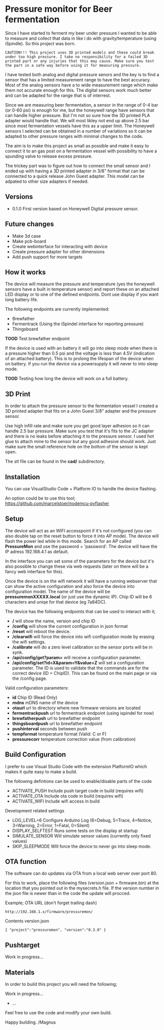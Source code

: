 # Pressure monitor for Beer fermentation 

Since I have started to ferment my beer under pressure I wanted to be able to measure and collect that data in like i do with gravity/temperature (using iSpindle). So this project was born.

```
CAUTION!!! This project uses 3D printed models and these could break under too high pressure. I take no responsibility for a failed 3D printed part or any injuries that this may cause. Make sure you test the part in a safe way before using it for measuring pressure. 
```

I have tested both analog and digital pressure senors and the key is to find a sensor that has a limited measurement range to have the best accuracy. Most of the analog sensors have a to wide measurement range which make them not accurate enough for this. The digital sensors work much better and can be adapted for the range that is of interrest.  

Since we are measuring beer fermentation, a sensor in the range of 0-4 bar (or 0-60 psi) is enough for me, but the honeywell range have sensors that can handle higher pressure. But I'm not so sure how the 3D printed PLA adapter would handle that. We will most likley not end up above 2.5 bar since most fermentation vessels have this as a upper limit. The Honeywell sensors I selected can be obtained in a number of variations so it can be adapted to other pressure ranges with minimal changes to the code.

The aim is to make this project as small as possible and make it easy to connect it to an gas post on a fermentation vessel with possibility to have a spunding valve to release excess pressure. 

The trickey part was to figure out how to connect the small sensor and I ended up with having a 3D printed adapter in 3/8" format that can be connected to a quick release John Guest adapter. This model can be adpated to other size adapters if needed. 

## Versions

* 0.1.0 First version based on Honeywell Digital pressure sensor.

## Future changes

* Make 3d case 
* Make pcb-board
* Create webinterface for interacting with device
* Create pressure adapter for other dimensions
* Add push support for more targets

## How it works

The device will measure the pressure and temperature (yes the honeywell sensors have a built in temperature sensor) and report these on an attached LED display or to one of the defined endpoints. Dont use display if you want long battery life. 

The following endpoints are currently implemented:
* Brewfather 
* Fermentrack (Using the iSpindel interface for reporting pressure)
* Thingsboard 

__TOOD__ Test brewfather endpoint

If the device is used with an battery it will go into sleep mode when there is a pressure higher than 0.5 psi and the voltage is less than 4.5V (indication of an attached battery). This is to prolong the lifespan of the device when on battery. If you run the device via a powersupply it will never to into sleep mode. 

__TOOD__ Testing how long the device will work on a full battery.

## 3D Print

In order to attach the pressure sensor to the fermentation vessel I created a 3D printed adapter that fits on a John Guest 3/8" adapter and the pressure sensor.

Use high infill rate and make sure you get good layer adhesion so it can handle 2.5 bar pressure. Make sure you test that it's fits to the JC adapter and there is no leaks before attaching it to the pressure sensor. I used hot glue to attach mine to the sensor but any good adhesive should work. Just make sure the small reference hole on the bottom of the sensor is kept open.

The stl file can be found in the __cad/__ subdirectory.

## Installation

You can use VisualStudio Code + Platform IO to handle the device flashing. 

An option could be to use this tool; https://github.com/marcelstoer/nodemcu-pyflasher

## Setup

The device will act as an WIFI accesspoint if it's not configured (you can also double tap on the reset button to force it into AP mode). The device will flash the power led while in this mode. Search for an AP called __PressureMon__ and use the password = 'password'. The device will have the IP adress 192.168.4.1 as default. 

In the interface you can set some of the parameters for the device but it's also possible to change these via web requests (later on there will be a fancy web interface for this).

Once the device is on the wifi network it will have a running webserver that can show the active configuration and also force the device into configuration model. The name of the device will be __pressuremonXXXXX.local__ (or just use the dynamic IP). Chip ID will be 6 characters and uniqe for that device (eg 7a84DC).

The device has the following endpoints that can be used to interact with it;

* __/__ will show the name, version and chip ID
* __/config__ will show the current configuration in json format
* __/reset__ will reboot the device.
* __/clearwifi__ will force the device into wifi configuration mode by erasing the wifi settings.
* __/calibrate__ will do a zero level calibration so the sensor ports will be in synk.
* __/api/config/get?param=__ will receive a configuration parameter.
* __/api/config/set?id=X&param=Y&value=Z__ will set a configuration parameter. The ID is used to validate that the commands are for the correct device (ID = ChipID). This can be found on the main page or via the /config page. 

Valid configuration parameters:

* __id__ Chip ID (Read Only)
* __mdns__ mDNS name of the device
* __otaurl__ url to directory where new firmware versions are located
* __fermentrackpush__ url to fermentrack endpoint (using ispindel for now)
* __brewfatherpush__ url to brewfather endpoint
* __thingsboardpush__ url to brewfather endpoint
* __pushinterval__ seconds between push
* __tempformat__ temperature format (Valid: C or F)
* __pressurecorr__ temperature correction value (from calibration)

## Build Configuration

I prefer to use Visual Studio Code with the extension PlatformIO which makes it quite easy to make a build.

The following defintions can be used to enable/disable parts of the code

* ACTIVATE_PUSH       Include push target code in build (requires wifi)
* ACTIVATE_OTA        Include ota code in build (requires wifi)
* ACTIVATE_WIFI       Include wifi access in build 

Development related settings

* LOG_LEVEL=6       Configure Arduino Log (6=Debug, 5=Trace, 4=Notice, 3=Warning, 2=Error, 1=Fatal, 0=Silent)
* DISPLAY_SELFTEST  Runs some tests on the display at startup
* SIMULATE_SENSOR   Will simulate sensor values (currently only fixed values)
* SKIP_SLEEPMODE    WIll force the device to never go into sleep mode.

## OTA function

The software can do updates via OTA from a local web server over port 80. 

For this to work, place the following files (version.json + firmware.bin) at the location that you pointed out in the mysecrets.h file. If the version number in the json file is newer than in the code the update will procced.

Example; OTA URL (don't forget trailing dash) 
```
http://192.168.1.x/firmware/pressuremon/
```

Contents version.json
```
{ "project":"pressuremon", "version":"0.3.0" }
```

## Pushtarget

Work in progress...

## Materials

In order to build this project you will need the following;

Work in progress...

* ...

Feel free to use the code and modify your own build. 

Happy building. /Magnus 